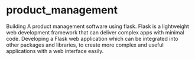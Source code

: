 # product_management
Building A product management software using flask.
Flask is a lightweight web development framework that can deliver complex apps with minimal code.
Developing a Flask web application which can be integrated into other packages and libraries, to create more complex and useful applications with a web interface easily.
